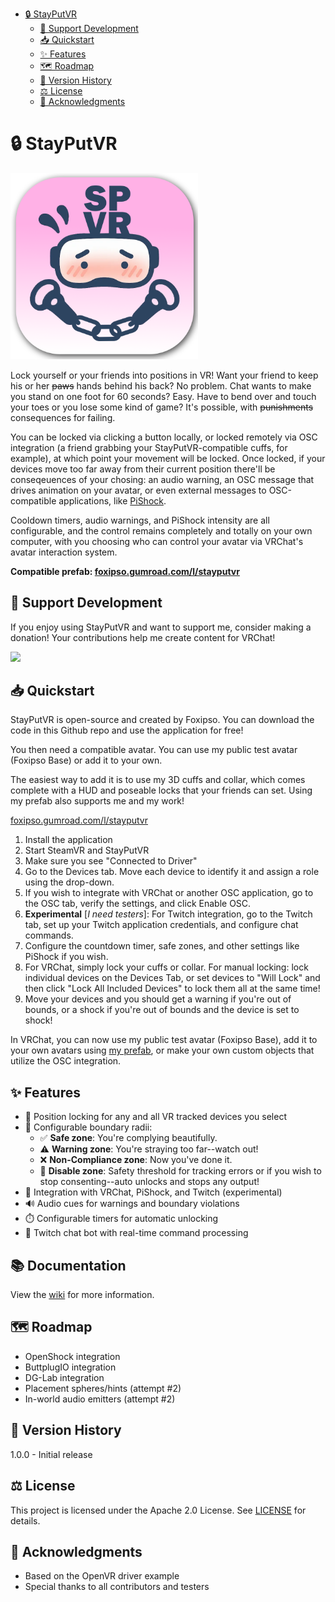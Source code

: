 - [🔒 StayPutVR](#-stayputvr)
  - [💖 Support Development](#-support-development)
  - [📥 Quickstart](#-quickstart)
  - [✨ Features](#-features)
  - [🗺️ Roadmap](#-roadmap)
  - [📅 Version History](#-version-history)
  - [⚖️ License](#-license)
  - [🙏 Acknowledgments](#-acknowledgments)

# 🔒 StayPutVR

<img src="https://github.com/InconsolableCellist/StayPutVR/blob/master/logo.png" alt="StayPutVR Logo" width="300">

Lock yourself or your friends into positions in VR! Want your friend to keep his or her ~~paws~~ hands behind his back? No problem. Chat wants to make you stand on one foot for 60 seconds? Easy. Have to bend over and touch your toes or you lose some kind of game? It's possible, with ~~punishments~~ consequences for failing.

You can be locked via clicking a button locally, or locked remotely via OSC integration (a friend grabbing your StayPutVR-compatible cuffs, for example), at which point your movement will be locked. Once locked, if your devices move too far away from their current position there'll be conseqeuences of your chosing: an audio warning, an OSC message that drives animation on your avatar, or even external messages to OSC-compatible applications, like [PiShock](https://pishock.com/).

Cooldown timers, audio warnings, and PiShock intensity are all configurable, and the control remains completely and totally on your own computer, with you choosing who can control your avatar via VRChat's avatar interaction system.

**Compatible prefab: [foxipso.gumroad.com/l/stayputvr](https://foxipso.gumroad.com/l/stayputvr)**


## 💖 Support Development

If you enjoy using StayPutVR and want to support me, consider making a donation! Your contributions help me create content for VRChat!

[![](https://www.paypalobjects.com/en_US/i/btn/btn_donateCC_LG.gif)](https://www.paypal.com/donate/?hosted_button_id=YRN6YJ5XU8Z8E)

## 📥 Quickstart

StayPutVR is open-source and created by Foxipso. You can download the code in this Github repo and use the application for free!

You then need a compatible avatar. You can use my public test avatar (Foxipso Base) or add it to your own.

The easiest way to add it is to use my 3D cuffs and collar, which comes complete with a HUD and poseable locks that your friends can set. Using my prefab also supports me and my work!

[foxipso.gumroad.com/l/stayputvr](https://foxipso.gumroad.com/l/stayputvr)

1. Install the application
2. Start SteamVR and StayPutVR
3. Make sure you see "Connected to Driver"
4. Go to the Devices tab. Move each device to identify it and assign a role using the drop-down. 
5. If you wish to integrate with VRChat or another OSC application, go to the OSC tab, verify the settings, and click Enable OSC.
6. **Experimental** [*I need testers*]: For Twitch integration, go to the Twitch tab, set up your Twitch application credentials, and configure chat commands.
7. Configure the countdown timer, safe zones, and other settings like PiShock if you wish.
8. For VRChat, simply lock your cuffs or collar. For manual locking: lock individual devices on the Devices Tab, or set devices to "Will Lock" and then click "Lock All Included Devices" to lock them all at the same time!
9. Move your devices and you should get a warning if you're out of bounds, or a shock if you're out of bounds and the device is set to shock!

In VRChat, you can now use my public test avatar (Foxipso Base), add it to your own avatars using [my prefab](https://foxipso.gumroad.com/l/stayputvr), or make your own custom objects that utilize the OSC integration.

## ✨ Features

- 🔐 Position locking for any and all VR tracked devices you select
- 🎯 Configurable boundary radii:
  - ✅ **Safe zone**: You're complying beautifully.
  - ⚠️ **Warning zone**: You're straying too far--watch out!
  - ❌ **Non-Compliance zone**: Now you've done it.
  - 🛑 **Disable zone**: Safety threshold for tracking errors or if you wish to stop consenting--auto unlocks and stops any output!
- 📡 Integration with VRChat, PiShock, and Twitch (experimental)
- 🔊 Audio cues for warnings and boundary violations
- ⏱️ Configurable timers for automatic unlocking
- 💬 Twitch chat bot with real-time command processing

## 📚 Documentation

View the [wiki](https://github.com/InconsolableCellist/StayPutVR/wiki) for more information.

## 🗺️ Roadmap 

* OpenShock integration
* ButtplugIO integration
* DG-Lab integration
* Placement spheres/hints (attempt #2)
* In-world audio emitters (attempt #2)

## 📅 Version History

1.0.0 - Initial release

## ⚖️ License

This project is licensed under the Apache 2.0 License. See [LICENSE](LICENSE) for details.

## 🙏 Acknowledgments

- Based on the OpenVR driver example
- Special thanks to all contributors and testers 